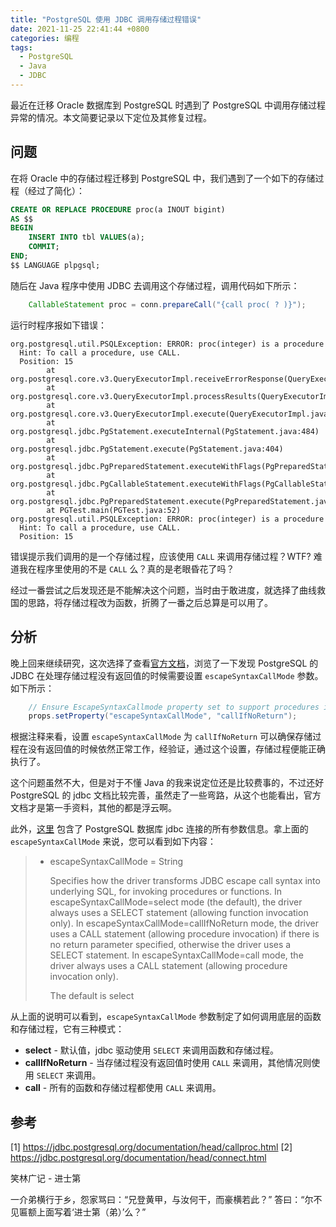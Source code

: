 ```yaml
---
title: "PostgreSQL 使用 JDBC 调用存储过程错误"
date: 2021-11-25 22:41:44 +0800
categories: 编程
tags:
  - PostgreSQL
  - Java
  - JDBC
---
```


最近在迁移 Oracle 数据库到 PostgreSQL 时遇到了 PostgreSQL 中调用存储过程异常的情况。本文简要记录以下定位及其修复过程。

## 问题

在将 Oracle 中的存储过程迁移到 PostgreSQL 中，我们遇到了一个如下的存储过程（经过了简化）：

```sql
CREATE OR REPLACE PROCEDURE proc(a INOUT bigint)
AS $$
BEGIN
    INSERT INTO tbl VALUES(a);
    COMMIT;
END;
$$ LANGUAGE plpgsql;
```

随后在 Java 程序中使用 JDBC 去调用这个存储过程，调用代码如下所示：

```Java
    CallableStatement proc = conn.prepareCall("{call proc( ? )}");
```

运行时程序报如下错误：

```
org.postgresql.util.PSQLException: ERROR: proc(integer) is a procedure
  Hint: To call a procedure, use CALL.
  Position: 15
        at org.postgresql.core.v3.QueryExecutorImpl.receiveErrorResponse(QueryExecutorImpl.java:2674)
        at org.postgresql.core.v3.QueryExecutorImpl.processResults(QueryExecutorImpl.java:2364)
        at org.postgresql.core.v3.QueryExecutorImpl.execute(QueryExecutorImpl.java:354)
        at org.postgresql.jdbc.PgStatement.executeInternal(PgStatement.java:484)
        at org.postgresql.jdbc.PgStatement.execute(PgStatement.java:404)
        at org.postgresql.jdbc.PgPreparedStatement.executeWithFlags(PgPreparedStatement.java:162)
        at org.postgresql.jdbc.PgCallableStatement.executeWithFlags(PgCallableStatement.java:83)
        at org.postgresql.jdbc.PgPreparedStatement.execute(PgPreparedStatement.java:151)
        at PGTest.main(PGTest.java:52)
org.postgresql.util.PSQLException: ERROR: proc(integer) is a procedure
  Hint: To call a procedure, use CALL.
  Position: 15
```

错误提示我们调用的是一个存储过程，应该使用 `CALL` 来调用存储过程？WTF? 难道我在程序里使用的不是 `CALL` 么？真的是老眼昏花了吗？

经过一番尝试之后发现还是不能解决这个问题，当时由于敢进度，就选择了曲线救国的思路，将存储过程改为函数，折腾了一番之后总算是可以用了。

## 分析

晚上回来继续研究，这次选择了查看[官方文档](https://jdbc.postgresql.org/documentation/head/callproc.html)，浏览了一下发现 PostgreSQL 的 JDBC 在处理存储过程没有返回值的时候需要设置 `escapeSyntaxCallMode` 参数。如下所示：

```Java
    // Ensure EscapeSyntaxCallmode property set to support procedures if no return value
    props.setProperty("escapeSyntaxCallMode", "callIfNoReturn");
```

根据注释来看，设置 `escapeSyntaxCallMode` 为 `callIfNoReturn` 可以确保存储过程在没有返回值的时候依然正常工作，经验证，通过这个设置，存储过程便能正确执行了。

这个问题虽然不大，但是对于不懂 Java 的我来说定位还是比较费事的，不过还好 PostgreSQL 的 jdbc 文档比较完善，虽然走了一些弯路，从这个也能看出，官方文档才是第一手资料，其他的都是浮云啊。

此外，[这里](https://jdbc.postgresql.org/documentation/head/connect.html) 包含了 PostgreSQL 数据库 jdbc 连接的所有参数信息。拿上面的 `escapeSyntaxCallMode` 来说，您可以看到如下内容：

> * escapeSyntaxCallMode = String
>
>   Specifies how the driver transforms JDBC escape call syntax into underlying SQL, for invoking procedures or functions. In escapeSyntaxCallMode=select mode (the default), the driver always uses a SELECT statement (allowing function invocation only). In escapeSyntaxCallMode=callIfNoReturn mode, the driver uses a CALL statement (allowing procedure invocation) if there is no return parameter specified, otherwise the driver uses a SELECT statement. In escapeSyntaxCallMode=call mode, the driver always uses a CALL statement (allowing procedure invocation only).
>
>   The default is select

从上面的说明可以看到，`escapeSyntaxCallMode` 参数制定了如何调用底层的函数和存储过程，它有三种模式：

* **select** - 默认值，jdbc 驱动使用 `SELECT` 来调用函数和存储过程。
* **callIfNoReturn** - 当存储过程没有返回值时使用 `CALL` 来调用，其他情况则使用 `SELECT` 来调用。
* **call** - 所有的函数和存储过程都使用 `CALL` 来调用。

## 参考

[1] https://jdbc.postgresql.org/documentation/head/callproc.html
[2] https://jdbc.postgresql.org/documentation/head/connect.html


<div class="just-for-fun">
笑林广记 - 进士第

一介弟横行于乡，怨家骂曰：“兄登黄甲，与汝何干，而豪横若此？”
答曰：“尔不见匾额上面写着‘进士第（弟）’么？”
</div>
